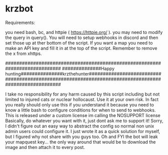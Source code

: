 # krzbot

Requirements:                              

you need bash, bc, and httpie ( https://httpie.org/ ).
you may need to modify the query in query().
You will need to setup webhooks in discord and then set those up at ther bottom of the script.
If you want a map you need to make an API key and fill it in at the top of the script.
Remember to remove the x from xhttps.

############################################################################
##############Happy hunting###############krzthehunter##########################
############################################################################

I take no responsibility for any harm caused by this script including but not limited to injured cats or nuclear hollocaust. Use it at your own risk. In fact you really should only use this if you understand it because you need to know a little bash to configure conditions for when to send to webhooks. This is released under a custom license im calling the NOSUPPORT license Basically, do whatever you want with it, just dont ask me to support it! Sorry, I didn't figure out an easy way to abstract the config so normal non unix admin users could configure it. I just wrote it as a quick solution for myself, but I figured why not share with you guys too. Oh and FYI the bot will leak your mapquest key... the only way around that would be to download the image and then attach it to every post.
